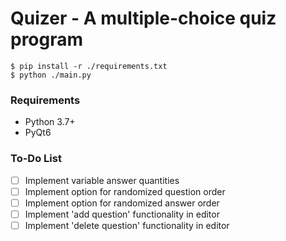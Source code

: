 # Quizer - A multiple-choice quiz program


```
$ pip install -r ./requirements.txt
$ python ./main.py
```
### Requirements
* Python 3.7+
* PyQt6

### To-Do List
- [ ] Implement variable answer quantities
- [ ] Implement option for randomized question order
- [ ] Implement option for randomized answer order
- [ ] Implement 'add question' functionality in editor
- [ ] Implement 'delete question' functionality in editor
